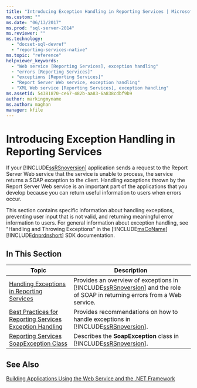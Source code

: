 ```yaml
---
title: "Introducing Exception Handling in Reporting Services | Microsoft Docs"
ms.custom: ""
ms.date: "06/13/2017"
ms.prod: "sql-server-2014"
ms.reviewer: ""
ms.technology: 
  - "docset-sql-devref"
  - "reporting-services-native"
ms.topic: "reference"
helpviewer_keywords: 
  - "Web service [Reporting Services], exception handling"
  - "errors [Reporting Services]"
  - "exceptions [Reporting Services]"
  - "Report Server Web service, exception handling"
  - "XML Web service [Reporting Services], exception handling"
ms.assetid: 54381870-ce67-482b-aa83-6a838cdbf9b9
author: markingmyname
ms.author: maghan
manager: kfile
---
```

# Introducing Exception Handling in Reporting Services
  If your [!INCLUDE[ssRSnoversion](../../includes/ssrsnoversion-md.md)] application sends a request to the Report Server Web service that the service is unable to process, the service returns a SOAP exception to the client. Handling exceptions thrown by the Report Server Web service is an important part of the applications that you develop because you can return useful information to users when errors occur.  
  
 This section contains specific information about handling exceptions, preventing user input that is not valid, and returning meaningful error information to users. For general information about exception handling, see "Handling and Throwing Exceptions" in the [!INCLUDE[msCoName](../../includes/msconame-md.md)] [!INCLUDE[dnprdnshort](../../includes/dnprdnshort-md.md)] SDK documentation.  
  
## In This Section  
  
|Topic|Description|  
|-----------|-----------------|  
|[Handling Exceptions in Reporting Services](handling-exceptions-in-reporting-services.md)|Provides an overview of exceptions in [!INCLUDE[ssRSnoversion](../../includes/ssrsnoversion-md.md)] and the role of SOAP in returning errors from a Web service.|  
|[Best Practices for Reporting Services Exception Handling](best-practices/best-practices-for-reporting-services-exception-handling.md)|Provides recommendations on how to handle exceptions in [!INCLUDE[ssRSnoversion](../../includes/ssrsnoversion-md.md)].|  
|[Reporting Services SoapException Class](soapexception-class/reporting-services-soapexception-class.md)|Describes the **SoapException** class in [!INCLUDE[ssRSnoversion](../../includes/ssrsnoversion-md.md)].|  
  
## See Also  
 [Building Applications Using the Web Service and the .NET Framework](../report-server-web-service/net-framework/building-applications-using-the-web-service-and-the-net-framework.md)  
  
  
